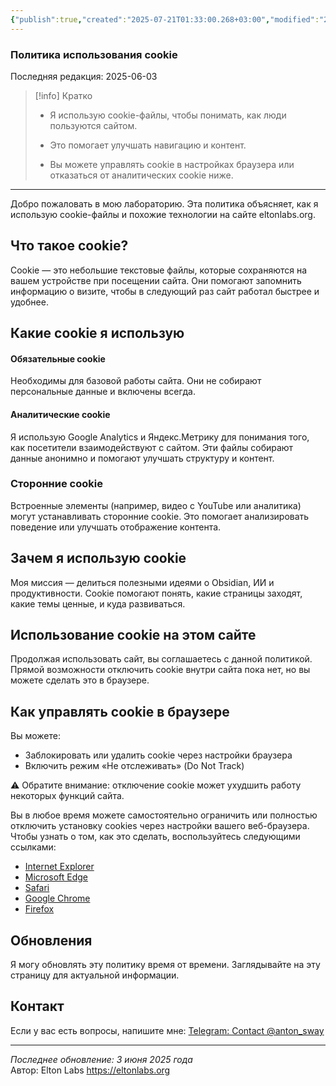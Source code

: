 ```yaml
---
{"publish":true,"created":"2025-07-21T01:33:00.268+03:00","modified":"2025-08-02T13:23:07.603+03:00","cssclasses":""}
---
```



### Политика использования cookie 
Последняя редакция: 2025-06-03

> [!info] Кратко
> 
> - Я использую cookie-файлы, чтобы понимать, как люди пользуются сайтом.
>     
> - Это помогает улучшать навигацию и контент.
>     
> - Вы можете управлять cookie в настройках браузера или отказаться от аналитических cookie ниже.
>     

---

Добро пожаловать в мою лабораторию. Эта политика объясняет, как я использую cookie-файлы и похожие технологии на сайте eltonlabs.org.

## Что такое cookie?

Cookie — это небольшие текстовые файлы, которые сохраняются на вашем устройстве при посещении сайта. Они помогают запомнить информацию о визите, чтобы в следующий раз сайт работал быстрее и удобнее.

## Какие cookie я использую

#### Обязательные cookie

Необходимы для базовой работы сайта. Они не собирают персональные данные и включены всегда.

#### Аналитические cookie

Я использую Google Analytics и Яндекс.Метрику для понимания того, как посетители взаимодействуют с сайтом. Эти файлы собирают данные анонимно и помогают улучшать структуру и контент.

### Сторонние cookie

Встроенные элементы (например, видео с YouTube или аналитика) могут устанавливать сторонние cookie. Это помогает анализировать поведение или улучшать отображение контента.

## Зачем я использую cookie

Моя миссия — делиться полезными идеями о Obsidian, ИИ и продуктивности. Cookie помогают понять, какие страницы заходят, какие темы ценные, и куда развиваться.

## Использование cookie на этом сайте

Продолжая использовать сайт, вы соглашаетесь с данной политикой. Прямой возможности отключить cookie внутри сайта пока нет, но вы можете сделать это в браузере.

## Как управлять cookie в браузере

Вы можете:

- Заблокировать или удалить cookie через настройки браузера
- Включить режим «Не отслеживать» (Do Not Track)

⚠️ Обратите внимание: отключение cookie может ухудшить работу некоторых функций сайта.

Вы в любое время можете самостоятельно ограничить или полностью отключить установку cookies через настройки вашего веб-браузера. Чтобы узнать о том, как это сделать, воспользуйтесь следующими ссылками:

- [Internet Explorer](https://support.microsoft.com/ru-ru/windows/%D1%83%D0%B4%D0%B0%D0%BB%D0%B5%D0%BD%D0%B8%D0%B5-%D1%84%D0%B0%D0%B9%D0%BB%D0%BE%D0%B2-cookie-%D0%B8-%D1%83%D0%BF%D1%80%D0%B0%D0%B2%D0%BB%D0%B5%D0%BD%D0%B8%D0%B5-%D0%B8%D0%BC%D0%B8-168dab11-0753-043d-7c16-ede5947fc64d)
- [Microsoft Edge](https://support.microsoft.com/ru-ru/microsoft-edge/%D1%83%D0%B4%D0%B0%D0%BB%D0%B5%D0%BD%D0%B8%D0%B5-%D1%84%D0%B0%D0%B9%D0%BB%D0%BE%D0%B2-cookie-%D0%B2-microsoft-edge-63947406-40ac-c3b8-57b9-2a946a29ae09)
- [Safari](https://support.apple.com/ru-ru/guide/safari/sfri11471/mac)
- [Google Chrome](https://support.google.com/chrome/answer/95647?hl=ru&co=GENIE.Platform%3DDesktop)
- [Firefox](https://support.mozilla.org/ru/kb/udalenie-kuki-i-dannyh-sajtov-v-firefox)
## Обновления

Я могу обновлять эту политику время от времени. Заглядывайте на эту страницу для актуальной информации.

## Контакт

Если у вас есть вопросы, напишите мне: [Telegram: Contact @anton\_sway](https://t.me/anton_sway)

---

_Последнее обновление: 3 июня 2025 года_  
Автор: Elton Labs https://eltonlabs.org